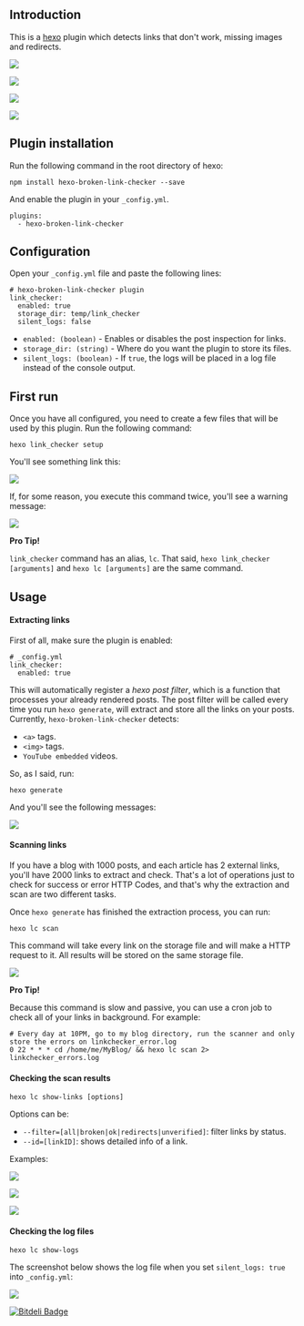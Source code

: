 ## Introduction

This is a [hexo](https://github.com/tommy351/hexo) plugin which detects links that don't work, missing images and redirects.


![](http://i3.minus.com/icw5h1uvJKxqI.png)

![](http://i1.minus.com/ibbzd8eownAG1a.png)

![](http://i5.minus.com/ihC3tczVtPSiO.png)

![](http://i3.minus.com/ibtoOO5NzKB2dv.png)


## Plugin installation

Run the following command in the root directory of hexo:

```
npm install hexo-broken-link-checker --save
```

And enable the plugin in your `_config.yml`.

```
plugins:
  - hexo-broken-link-checker
```

## Configuration

Open your `_config.yml` file and paste the following lines:

```
# hexo-broken-link-checker plugin
link_checker:
  enabled: true
  storage_dir: temp/link_checker
  silent_logs: false
```

* `enabled: (boolean)` - Enables or disables the post inspection for links.
* `storage_dir: (string)` - Where do you want the plugin to store its files.
* `silent_logs: (boolean)` - If `true`, the logs will be placed in a log file instead of the console output.

## First run

Once you have all configured, you need to create a few files that will be used by this plugin. Run the following command:

```
hexo link_checker setup
```

You'll see something link this:

![](http://i2.minus.com/jDOtmwxDbVPIu.png)

If, for some reason, you execute this command twice, you'll see a warning message:

![](http://i3.minus.com/jete6SfBHv2fX.png)


__Pro Tip!__

`link_checker` command has an alias, `lc`. That said, `hexo link_checker [arguments]` and `hexo lc [arguments]` are the same command.


## Usage

#### Extracting links

First of all, make sure the plugin is enabled:

```
# _config.yml
link_checker:
  enabled: true
```

This will automatically register a _hexo post filter_, which is a function that processes your already rendered posts. The post filter will be called every time you run `hexo generate`, will extract and store all the links on your posts.
Currently, `hexo-broken-link-checker` detects:

* `<a>` tags.
* `<img>` tags.
* `YouTube embedded` videos.

So, as I said, run:

```
hexo generate
```

And you'll see the following messages:

![](http://i2.minus.com/iWPU1gRWyDEQz.png)


#### Scanning links

If you have a blog with 1000 posts, and each article has 2 external links, you'll have 2000 links to extract and check. That's a lot of operations just to check for success or error HTTP Codes, and that's why the extraction and scan are two different tasks.

Once `hexo generate` has finished the extraction process, you can run:

```
hexo lc scan
```

This command will take every link on the storage file and will make a HTTP request to it. All results will be stored on the same storage file.

![](http://i7.minus.com/ieskVuDVrSoXJ.png)


__Pro Tip!__

Because this command is slow and passive, you can use a cron job to check all of your links in background. For example:

```
# Every day at 10PM, go to my blog directory, run the scanner and only store the errors on linkchecker_error.log
0 22 * * * cd /home/me/MyBlog/ && hexo lc scan 2> linkchecker_errors.log
```

#### Checking the scan results

```
hexo lc show-links [options]
```

Options can be:

* `--filter=[all|broken|ok|redirects|unverified]`: filter links by status.
* `--id=[linkID]`: shows detailed info of a link.

Examples:

![](http://i7.minus.com/ibsEPD2ptMAd40.png)

![](http://i6.minus.com/ivA8JTFl6FK5Q.png)

![](http://i7.minus.com/iDkB9bsPElZlX.png)


#### Checking the log files

```
hexo lc show-logs
```

The screenshot below shows the log file when you set `silent_logs: true` into `_config.yml`:

![](http://i4.minus.com/iAqeZkqvwJnRL.png)

[![Bitdeli Badge](https://d2weczhvl823v0.cloudfront.net/sergiolepore/hexo-broken-link-checker/trend.png)](https://bitdeli.com/free "Bitdeli Badge")

